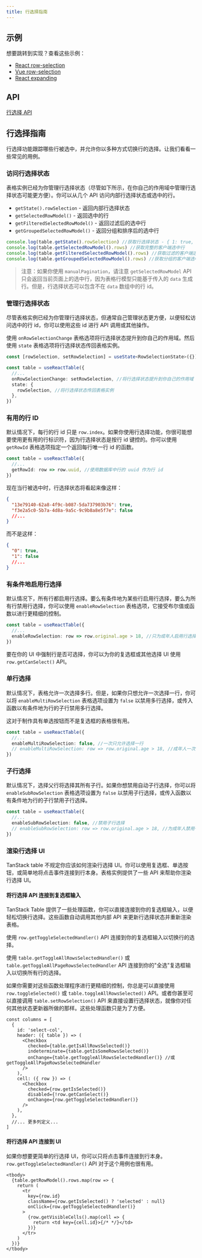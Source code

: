 ```yaml
---
title: 行选择指南
---
```


## 示例

想要跳转到实现？查看这些示例：

- [React row-selection](https://github.com/TanStack/table/tree/main/examples/react/row-selection)
- [Vue row-selection](https://github.com/TanStack/table/tree/main/examples/vue/row-selection)
- [React expanding](https://github.com/TanStack/table/tree/main/examples/react/expanding)

## API

[行选择 API](../api/features/row-selection.md)

## 行选择指南

行选择功能跟踪哪些行被选中，并允许你以多种方式切换行的选择。让我们看看一些常见的用例。

### 访问行选择状态

表格实例已经为你管理行选择状态（尽管如下所示，在你自己的作用域中管理行选择状态可能更方便）。你可以从几个 API 访问内部行选择状态或选中的行。

- `getState().rowSelection` - 返回内部行选择状态
- `getSelectedRowModel()` - 返回选中的行
- `getFilteredSelectedRowModel()` - 返回过滤后的选中行
- `getGroupedSelectedRowModel()` - 返回分组和排序后的选中行

```ts
console.log(table.getState().rowSelection) //获取行选择状态 - { 1: true, 2: false, etc... }
console.log(table.getSelectedRowModel().rows) //获取完整的客户端选中行
console.log(table.getFilteredSelectedRowModel().rows) //获取过滤的客户端选中行
console.log(table.getGroupedSelectedRowModel().rows) //获取分组的客户端选中行
```

> 注意：如果你使用 `manualPagination`，请注意 `getSelectedRowModel` API 只会返回当前页面上的选中行，因为表格行模型只能基于传入的 `data` 生成行。但是，行选择状态可以包含不在 `data` 数组中的行 id。

### 管理行选择状态

尽管表格实例已经为你管理行选择状态，但通常自己管理状态更方便，以便轻松访问选中的行 id，你可以使用这些 id 进行 API 调用或其他操作。

使用 `onRowSelectionChange` 表格选项将行选择状态提升到你自己的作用域。然后使用 `state` 表格选项将行选择状态传回表格实例。

```ts
const [rowSelection, setRowSelection] = useState<RowSelectionState>({}) //管理你自己的行选择状态

const table = useReactTable({
  //...
  onRowSelectionChange: setRowSelection, //将行选择状态提升到你自己的作用域
  state: {
    rowSelection, //将行选择状态传回表格实例
  },
})
```

### 有用的行 ID

默认情况下，每行的行 id 只是 `row.index`。如果你使用行选择功能，你很可能想要使用更有用的行标识符，因为行选择状态是按行 id 键控的。你可以使用 `getRowId` 表格选项指定一个返回每行唯一行 id 的函数。

```ts
const table = useReactTable({
  //...
  getRowId: row => row.uuid, //使用数据库中行的 uuid 作为行 id
})
```

现在当行被选中时，行选择状态将看起来像这样：

```json
{
  "13e79140-62a8-4f9c-b087-5da737903b76": true,
  "f3e2a5c0-5b7a-4d8a-9a5c-9c9b8a8e5f7e": false
  //...
}
```

而不是这样：

```json
{
  "0": true,
  "1": false
  //...
}
```

### 有条件地启用行选择

默认情况下，所有行都启用行选择。要么有条件地为某些行启用行选择，要么为所有行禁用行选择，你可以使用 `enableRowSelection` 表格选项，它接受布尔值或函数以进行更精细的控制。

```ts
const table = useReactTable({
  //...
  enableRowSelection: row => row.original.age > 18, //只为成年人启用行选择
})
```

要在你的 UI 中强制行是否可选择，你可以为你的复选框或其他选择 UI 使用 `row.getCanSelect()` API。

### 单行选择

默认情况下，表格允许一次选择多行。但是，如果你只想允许一次选择一行，你可以将 `enableMultiRowSelection` 表格选项设置为 `false` 以禁用多行选择，或传入函数以有条件地为行的子行禁用多行选择。

这对于制作具有单选按钮而不是复选框的表格很有用。

```ts
const table = useReactTable({
  //...
  enableMultiRowSelection: false, //一次只允许选择一行
  // enableMultiRowSelection: row => row.original.age > 18, //成年人一次只允许选择一行
})
```

### 子行选择

默认情况下，选择父行将选择其所有子行。如果你想禁用自动子行选择，你可以将 `enableSubRowSelection` 表格选项设置为 `false` 以禁用子行选择，或传入函数以有条件地为行的子行禁用子行选择。

```ts
const table = useReactTable({
  //...
  enableSubRowSelection: false, //禁用子行选择
  // enableSubRowSelection: row => row.original.age > 18, //为成年人禁用子行选择
})
```

### 渲染行选择 UI

TanStack table 不规定你应该如何渲染行选择 UI。你可以使用复选框、单选按钮，或简单地将点击事件连接到行本身。表格实例提供了一些 API 来帮助你渲染行选择 UI。

#### 将行选择 API 连接到复选框输入

TanStack Table 提供了一些处理函数，你可以直接连接到你的复选框输入，以便轻松切换行选择。这些函数自动调用其他内部 API 来更新行选择状态并重新渲染表格。

使用 `row.getToggleSelectedHandler()` API 连接到你的复选框输入以切换行的选择。

使用 `table.getToggleAllRowsSelectedHandler()` 或 `table.getToggleAllPageRowsSelectedHandler` API 连接到你的"全选"复选框输入以切换所有行的选择。

如果你需要对这些函数处理程序进行更精细的控制，你总是可以直接使用 `row.toggleSelected()` 或 `table.toggleAllRowsSelected()` API。或者你甚至可以直接调用 `table.setRowSelection()` API 来直接设置行选择状态，就像你对任何其他状态更新器所做的那样。这些处理函数只是为了方便。

```tsx
const columns = [
  {
    id: 'select-col',
    header: ({ table }) => (
      <Checkbox
        checked={table.getIsAllRowsSelected()}
        indeterminate={table.getIsSomeRowsSelected()}
        onChange={table.getToggleAllRowsSelectedHandler()} //或 getToggleAllPageRowsSelectedHandler
      />
    ),
    cell: ({ row }) => (
      <Checkbox
        checked={row.getIsSelected()}
        disabled={!row.getCanSelect()}
        onChange={row.getToggleSelectedHandler()}
      />
    ),
  },
  //... 更多列定义...
]
```

#### 将行选择 API 连接到 UI

如果你想要更简单的行选择 UI，你可以只将点击事件连接到行本身。`row.getToggleSelectedHandler()` API 对于这个用例也很有用。

```tsx
<tbody>
  {table.getRowModel().rows.map(row => {
    return (
      <tr
        key={row.id}
        className={row.getIsSelected() ? 'selected' : null}
        onClick={row.getToggleSelectedHandler()}
      >
        {row.getVisibleCells().map(cell => {
          return <td key={cell.id}>{/* */}</td>
        })}
      </tr>
    )
  })}
</tbody>
```